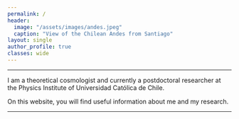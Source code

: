 ```yaml
---
permalink: /
header:
  image: "/assets/images/andes.jpeg"
  caption: "View of the Chilean Andes from Santiago"
layout: single
author_profile: true
classes: wide
---
```



----------------------------------------


I am a theoretical cosmologist and currently a postdoctoral researcher at the Physics Institute of Universidad Católica de Chile.

On this website, you will find useful information about me and my research.


----------------------------------------

<div id="map-container" style="width: 100%; max-width: 600px; margin: auto;">
    <script 
        type="text/javascript" 
        id="clustrmaps" 
        src="//cdn.clustrmaps.com/map_v2.js?cl=dbdbdb&w=540&t=n&d=2HYtPSKFus7jrqVYFHOqRaCPyFzeZ7V9rm6Q1z2qkrg&co=f3f3f3&cmo=ab6700&cmn=ff9a02">
    </script>
</div>

<style>
    /* For mobile devices */
    @media screen and (max-width: 768px) {
        #map-container {
            max-width: 340px; /* Smaller size for mobile */
        }
    }
</style>
